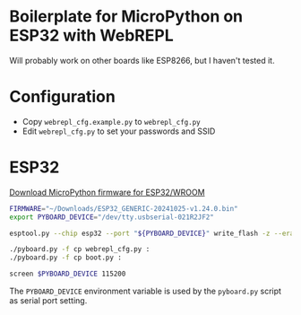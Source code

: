 # Boilerplate for MicroPython on ESP32 with WebREPL
Will probably work on other boards like ESP8266, but I haven't tested it.

# Configuration
- Copy `webrepl_cfg.example.py` to `webrepl_cfg.py`
- Edit `webrepl_cfg.py` to set your passwords and SSID

# ESP32
[Download MicroPython firmware for ESP32/WROOM](https://micropython.org/download/ESP32_GENERIC/) 
```bash
FIRMWARE="~/Downloads/ESP32_GENERIC-20241025-v1.24.0.bin"
export PYBOARD_DEVICE="/dev/tty.usbserial-021R2JF2"

esptool.py --chip esp32 --port "${PYBOARD_DEVICE}" write_flash -z --erase-all --compress 0x1000 "${FIRMWARE}"

./pyboard.py -f cp webrepl_cfg.py :
./pyboard.py -f cp boot.py :

screen $PYBOARD_DEVICE 115200
```
The `PYBOARD_DEVICE` environment variable is used by the `pyboard.py` script as serial port setting. 
